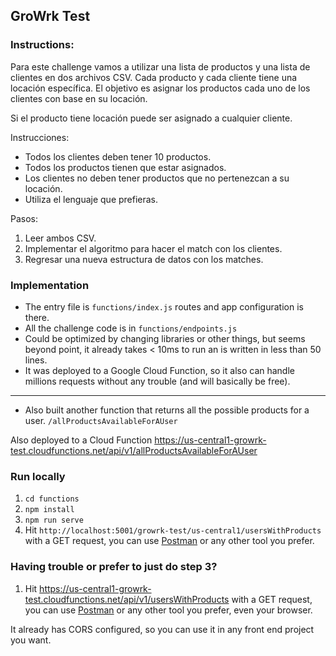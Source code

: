 ## GroWrk Test

### Instructions:

Para este challenge vamos a utilizar una lista de productos y una lista de clientes en dos archivos CSV. Cada producto y cada cliente tiene una locación específica. El objetivo es asignar los productos cada uno de los clientes con base en su locación.

Si el producto tiene locación <any> puede ser asignado a cualquier cliente.

Instrucciones:
- Todos los clientes deben tener 10 productos.
- Todos los productos tienen que estar asignados.
- Los clientes no deben tener productos que no pertenezcan a su locación.
- Utiliza el lenguaje que prefieras.

Pasos:
1. Leer ambos CSV.
2. Implementar el algoritmo para hacer el match con los clientes.
3. Regresar una nueva estructura de datos con los matches.

### Implementation
* The entry file is `functions/index.js` routes and app configuration is there.
* All the challenge code is in `functions/endpoints.js`
* Could be optimized by changing libraries or other things, but seems beyond point, it already takes < 10ms to run an is written in less than 50 lines.
* It was deployed to a Google Cloud Function, so it also can handle millions requests without any trouble (and will basically be free).

----
* Also built another function that returns all the possible products for a user. `/allProductsAvailableForAUser`

Also deployed to a Cloud Function https://us-central1-growrk-test.cloudfunctions.net/api/v1/allProductsAvailableForAUser

### Run locally
1. `cd functions`
2. `npm install`
2. `npm run serve`
3. Hit `http://localhost:5001/growrk-test/us-central1/usersWithProducts` with a GET request, you can use [Postman](https://www.postman.com/) or any other tool you prefer.

### Having trouble or prefer to just do step 3?
1. Hit https://us-central1-growrk-test.cloudfunctions.net/api/v1/usersWithProducts with a GET request, you can use [Postman](https://www.postman.com/) or any other tool you prefer, even your browser.

It already has CORS configured, so you can use it in any front end project you want.
